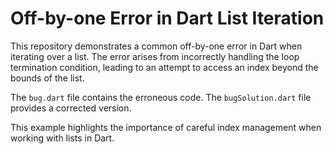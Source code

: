 # Off-by-one Error in Dart List Iteration
This repository demonstrates a common off-by-one error in Dart when iterating over a list. The error arises from incorrectly handling the loop termination condition, leading to an attempt to access an index beyond the bounds of the list.

The `bug.dart` file contains the erroneous code. The `bugSolution.dart` file provides a corrected version.

This example highlights the importance of careful index management when working with lists in Dart.